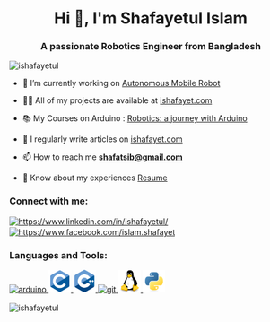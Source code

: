 <h1 align="center">Hi 👋, I'm Shafayetul Islam</h1>
<h3 align="center">A passionate Robotics Engineer from Bangladesh</h3>

<p align="left"> <img src="https://komarev.com/ghpvc/?username=ishafayetul&label=Profile%20views&color=0e75b6&style=flat" alt="ishafayetul" /> </p>

- 🔭 I’m currently working on [Autonomous Mobile Robot](https://github.com/ishafayetul/Autonomous-Guided-Vehicle-Using-ROS1)

- 👨‍💻 All of my projects are available at [ishafayet.com](https://www.ishafayet.com)
- 📚 My Courses on Arduino : [Robotics: a journey with Arduino](https://aparsclassroom.com/shop/robotics/)
- 📝 I regularly write articles on [ishafayet.com](https://www.ishafayet.com)

- 📫 How to reach me **shafatsib@gmail.com**

- 📄 Know about my experiences [Resume](https://drive.google.com/file/d/19R94uMSoFiOw6A4Hjdw34Ng1ESYwi0fe/view?usp=sharing)

<h3 align="left">Connect with me:</h3>
<p align="left">
<a href="https://linkedin.com/in/https://www.linkedin.com/in/ishafayetul/" target="blank"><img align="center" src="https://raw.githubusercontent.com/rahuldkjain/github-profile-readme-generator/master/src/images/icons/Social/linked-in-alt.svg" alt="https://www.linkedin.com/in/ishafayetul/" height="30" width="40" /></a>
<a href="https://fb.com/https://www.facebook.com/islam.shafayet" target="blank"><img align="center" src="https://raw.githubusercontent.com/rahuldkjain/github-profile-readme-generator/master/src/images/icons/Social/facebook.svg" alt="https://www.facebook.com/islam.shafayet" height="30" width="40" /></a>
</p>

<h3 align="left">Languages and Tools:</h3>
<p align="left"> <a href="https://www.arduino.cc/" target="_blank" rel="noreferrer"> <img src="https://cdn.worldvectorlogo.com/logos/arduino-1.svg" alt="arduino" width="40" height="40"/> </a> <a href="https://www.cprogramming.com/" target="_blank" rel="noreferrer"> <img src="https://raw.githubusercontent.com/devicons/devicon/master/icons/c/c-original.svg" alt="c" width="40" height="40"/> </a> <a href="https://www.w3schools.com/cpp/" target="_blank" rel="noreferrer"> <img src="https://raw.githubusercontent.com/devicons/devicon/master/icons/cplusplus/cplusplus-original.svg" alt="cplusplus" width="40" height="40"/> </a> <a href="https://git-scm.com/" target="_blank" rel="noreferrer"> <img src="https://www.vectorlogo.zone/logos/git-scm/git-scm-icon.svg" alt="git" width="40" height="40"/> </a> <a href="https://www.linux.org/" target="_blank" rel="noreferrer"> <img src="https://raw.githubusercontent.com/devicons/devicon/master/icons/linux/linux-original.svg" alt="linux" width="40" height="40"/> </a> <a href="https://www.python.org" target="_blank" rel="noreferrer"> <img src="https://raw.githubusercontent.com/devicons/devicon/master/icons/python/python-original.svg" alt="python" width="40" height="40"/> </a> </p>

<p><img align="center" src="https://github-readme-stats.vercel.app/api/top-langs?username=ishafayetul&show_icons=true&locale=en&layout=compact" alt="ishafayetul" /></p>
